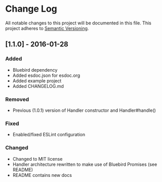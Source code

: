 # Change Log
All notable changes to this project will be documented in this file.
This project adheres to [Semantic Versioning](http://semver.org/).

## [1.1.0] - 2016-01-28
### Added
- Bluebird dependency
- Added esdoc.json for esdoc.org
- Added example project
- Added CHANGELOG.md

### Removed
- Previous (1.0.1) version of Handler constructor and Handler#handle()

### Fixed
- Enabled/fixed ESLint configuration

### Changed
- Changed to MIT license
- Handler architecture rewritten to make use of Bluebird Promises (see README)
- README contains new docs
